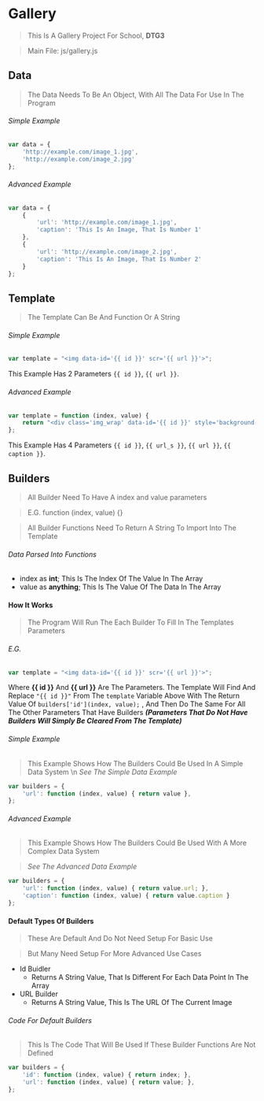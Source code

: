 # Gallery
> This Is A Gallery Project For School, **DTG3**

> Main File: js/gallery.js

## Data
> The Data Needs To Be An Object, With All The Data For Use In The Program

###### Simple Example
```javascript
var data = {
    'http://example.com/image_1.jpg',
    'http://example.com/image_2.jpg'
};
```

###### Advanced Example
```javascript
var data = {
    {
        'url': 'http://example.com/image_1.jpg',
        'caption': 'This Is An Image, That Is Number 1'
    },
    {
        'url': 'http://example.com/image_2.jpg',
        'caption': 'This Is An Image, That Is Number 2'
    }
};
```

## Template
> The Template Can Be And Function Or A String

###### Simple Example
```javascript
var template = "<img data-id='{{ id }}' scr='{{ url }}'>";
```

This Example Has 2 Parameters `{{ id }}`, `{{ url }}`.

###### Advanced Example
```javascript
var template = function (index, value) {
    return "<div class='img_wrap' data-id='{{ id }}' style='background-image: url(\"{{ url_s }}\")'><img src='{{ url }}'><div class='caption'>{{ caption }}</div></div>";
};
```

This Example Has 4 Parameters `{{ id }}`, `{{ url_s }}`, `{{ url }}`, `{{ caption }}`.

## Builders
> All Builder Need To Have A index and value parameters

> E.G. function (index, value) {}

> All Builder Functions Need To Return A String To Import Into The Template

###### Data Parsed Into Functions

 * index as **int**;        This Is The Index Of The Value In The Array
 * value as **anything**;   This Is The Value Of The Data In The Array

#### How It Works

> The Program Will Run The Each Builder
> To Fill In The Templates Parameters

###### E.G.
```javascript
var template = "<img data-id='{{ id }}' scr='{{ url }}'>";
```
Where **{{ id }}** And **{{ url }}** Are The Parameters.
The Template Will Find And Replace `"{{ id }}"` From The `template` Variable Above
With The Return Value Of `builders['id'](index, value);` , And Then Do The Same For All The Other Parameters That Have Builders
***(Parameters That Do Not Have Builders Will Simply Be Cleared From The Template)***

###### Simple Example
> This Example Shows How The Builders Could Be Used In A Simple Data System \n
> *See The Simple Data Example*

```javascript
var builders = {
    'url': function (index, value) { return value },
};
```

###### Advanced Example
> This Example Shows How The Builders Could Be Used With A More Complex Data System

> *See The Advanced Data Example*

```javascript
var builders = {
    'url': function (index, value) { return value.url; },
    'caption': function (index, value) { return value.caption }
};
```

#### Default Types Of Builders
> These Are Default And Do Not Need Setup For Basic Use

> But Many Need Setup For More Advanced Use Cases

* Id Buidler  
    * Returns A String Value, That Is Different For Each Data Point In The Array
* URL Builder
    * Returns A String Value, This Is The URL Of The Current Image

###### Code For Default Builders
> This Is The Code That Will Be Used If These Builder Functions Are Not Defined

```javascript
var builders = {
    'id': function (index, value) { return index; },
    'url': function (index, value) { return value; },
};
```
